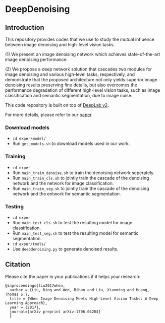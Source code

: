 # DeepDenoising

## Introduction
This repository provides codes that we use to study the mutual influence between image denoising and high-level vision tasks.

(1) We present an image denoising network which achieves state-of-the-art image denoising performance. 

(2) We propose a deep network solution that cascades two modules for image denoising and various high-level tasks, respectively, and demonstrate that the proposed architecture not only yields superior image denoising results preserving fine details, but also overcomes the performance degradation of different high-level vision tasks, such as image classification and semantic segmentation, due to image noise.

This code repository is built on top of [DeepLab v2](https://bitbucket.org/aquariusjay/deeplab-public-ver2).

For more details, please refer to our [paper](https://arxiv.org/abs/1706.04284).

### Download models
- `cd exper/model/`
- Run `get_models.sh` to download models used in our work.

### Training
- `cd exper`
- Run `main_train_denoise.sh` to train the denoising network seperately.
- Run `main_train_cls.sh` to jointly train the cascade of the denoising network and the network for image classification.
- Run `main_train_seg.sh` to jointly train the cascade of the denoising network and the entwork for semantic segmentation.

### Testing
- `cd exper`
- Run `main_test_cls.sh` to test the resulting model for image classification.
- Run `main_test_seg.sh` to test the resulting model for semantic segmentation.
- `cd exper/tools/`
- Use `deepdenoising.py` to generate denoised results.

## Citation
Please cite the paper in your publications if it helps your research:

    @inproceedings{liu2017when,
      author = {Liu, Ding and Wen, Bihan and Liu, Xianming and Huang, Thomas S.},
      title = {When Image Denoising Meets High-Level Vision Tasks: A Deep Learning Approach},
      year = {2017},
      journal={arXiv preprint arXiv:1706.04284}
      }
